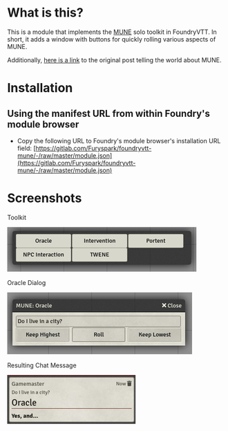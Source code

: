 # What is this?

This is a module that implements the [MUNE](https://homebrewery.naturalcrit.com/share/rkmo0t9k4Q) solo toolkit in FoundryVTT. In short, it adds a window with buttons for quickly rolling various aspects of MUNE.

Additionally, [here is a link](https://empaitirkosu.wordpress.com/2018/07/24/i-made-a-thing-about-how-to-play-solo/) to the original post telling the world about MUNE.

# Installation

## Using the manifest URL from within Foundry's module browser

- Copy the following URL to Foundry's module browser's installation URL field: [https://gitlab.com/Furyspark/foundryvtt-mune/-/raw/master/module.json](https://gitlab.com/Furyspark/foundryvtt-mune/-/raw/master/module.json)

# Screenshots

Toolkit

![Toolkit](./doc/img/toolkit.jpg)

Oracle Dialog

![Oracle Dialog](./doc/img/example_oracle.jpg)

Resulting Chat Message

![Oracle Chat](./doc/img/example_oracle_chat.jpg)
